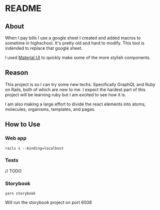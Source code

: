 # README

## About

When I pay bills I use a google sheet I created and added macros to sometime in highschool. It's pretty old and hard to modify. This tool is indended to replace that google sheet.

I used [Material UI](https://mui.com/) to quickly make some of the more stylish components.

## Reason

This project is so I can try some new techs. Specifically GraphQL and Ruby on Rails, both of which are new to me. I expect the hardest part of this project will be learning ruby but I am excited to see how it is.

I am also making a large effort to divide the react elements into atoms, molecules, organisms, templates, and pages.

## How to Use

### Web app

```
rails s --binding=localhost
```

### Tests

// TODO

### Storybook

```
yarn storybook
```

Will run the storybook project on port 6008
